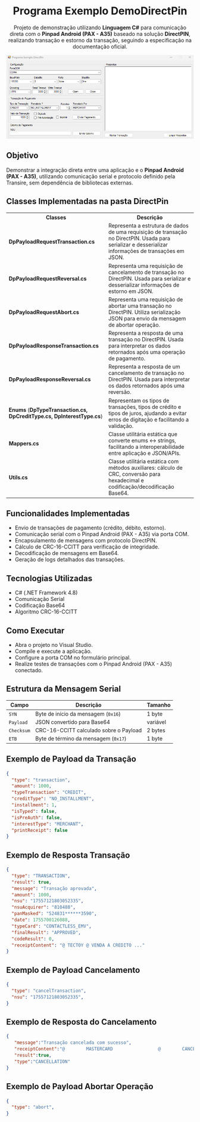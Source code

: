 <h1 align="center">Programa Exemplo DemoDirectPin</h1>

<p align="center">
  Projeto de demonstração utilizando <b>Linguagem C#</b> para comunicação direta com o <b>Pinpad Android (PAX - A35)</b> baseado na solução <b>DirectPIN</b>, realizando transação e estorno da transação, seguindo a especificação na documentação oficial.
</p>

<p align="center">
  <img src="docs/img/programa-exemplo.png" width="720" alt="Programa Exemplo"/>
</p>

## Objetivo
Demonstrar a integração direta entre uma aplicação e o **Pinpad Android (PAX - A35)**, utilizando comunicação serial e protocolo definido pela Transire, sem dependência de bibliotecas externas.

<h2>Classes Implementadas na pasta <b>DirectPin</b></h2>

<table>
  <tr>
    <th>Classes</th>
    <th>Descrição</th>
  </tr>
  <tr>
    <td><b>DpPayloadRequestTransaction.cs</b></td>
    <td>Representa a estrutura de dados de uma requisição de transação no DirectPIN. Usada para serializar e desserializar informações de transações em JSON.</td>
  </tr>
  <tr>
    <td><b>DpPayloadRequestReversal.cs</b></td>
    <td>Representa uma requisição de cancelamento de transação no DirectPIN. Usada para serializar e desserializar informações de estorno em JSON.</td>
  </tr>
    <tr>
    <td><b>DpPayloadRequestAbort.cs</b></td>
    <td>Representa uma requisição de abortar uma transação no DirectPIN. Utiliza serialização JSON para envio da mensagem de abortar operação.</td>
  </tr>
  <tr>
    <td><b>DpPayloadResponseTransaction.cs</b></td>
    <td>Representa a resposta de uma transação no DirectPIN. Usada para interpretar os dados retornados após uma operação de pagamento.</td>
  </tr>
  <tr>
    <td><b>DpPayloadResponseReversal.cs</b></td>
    <td>Representa a resposta de um cancelamento de transação no DirectPIN. Usada para interpretar os dados retornados após uma reversão.</td>
  </tr>
  <tr>
    <td><b>Enums</b> (<b>DpTypeTransaction.cs, DpCreditType.cs, DpInterestType.cs</b>)</td>
    <td>Representam os tipos de transações, tipos de crédito e tipos de juros, ajudando a evitar erros de digitação e facilitando a validação.</td>
  </tr>
  <tr>
    <td><b>Mappers.cs</b></td>
    <td>Classe utilitária estática que converte enums ↔ strings, facilitando a interoperabilidade entre aplicação e JSON/APIs.</td>
  </tr>
  <tr>
    <td><b>Utils.cs</b></td>
    <td>Classe utilitária estática com métodos auxiliares: cálculo de CRC, conversão para hexadecimal e codificação/decodificação Base64.</td>
  </tr>
</table>

## Funcionalidades Implementadas
- Envio de transações de pagamento (crédito, débito, estorno).
- Comunicação serial com o Pinpad Android (PAX - A35) via porta COM.
- Encapsulamento de mensagens com protocolo DirectPIN.
- Cálculo de CRC-16-CCITT para verificação de integridade.
- Decodificação de mensagens em Base64.
- Geração de logs detalhados das transações.

## Tecnologias Utilizadas
- C# (.NET Framework 4.8)
- Comunicação Serial
- Codificação Base64
- Algoritmo CRC-16-CCITT

## Como Executar
- Abra o projeto no Visual Studio.
- Compile e execute a aplicação.
- Configure a porta COM no formulário principal.
- Realize testes de transações com o Pinpad Android (PAX - A35) conectado.

## Estrutura da Mensagem Serial

| Campo       | Descrição                                      | Tamanho   |
|-------------|------------------------------------------------|-----------|
| `SYN`       | Byte de início da mensagem (`0x16`)            | 1 byte    |
| `Payload`   | JSON convertido para Base64                    | variável  |
| `Checksum`  | CRC-16-CCITT calculado sobre o Payload         | 2 bytes   |
| `ETB`       | Byte de término da mensagem (`0x17`)           | 1 byte    |

## Exemplo de Payload da Transação
```json
{
  "type": "transaction",
  "amount": 1000,
  "typeTransaction": "CREDIT",
  "creditType": "NO_INSTALLMENT",
  "installment": 1,
  "isTyped": false,
  "isPreAuth": false,
  "interestType": "MERCHANT",
  "printReceipt": false
}
```
## Exemplo de Resposta Transação
```json
{
  "type": "TRANSACTION",
  "result": true,
  "message": "Transação aprovada",
  "amount": 1000,
  "nsu": "17557121803052335",
  "nsuAcquirer": "810488",
  "panMasked": "524831******3590",
  "date": 1755700126088,
  "typeCard": "CONTACTLESS_EMV",
  "finalResult": "APPROVED",
  "codeResult": 0,
  "receiptContent": "@ TECTOY @ VENDA A CREDITO ..."
}
```
## Exemplo de Payload Cancelamento
```json
{
  "type": "cancelTransaction",
  "nsu": "17557121803052335",
}
```
## Exemplo de Resposta do Cancelamento
```json
{
   "message":"Transação cancelada com sucesso",
   "receiptContent":"@        MASTERCARD                 @        CANCELAMENTO DE TRANSACAO",
   "result":true,
   "type":"CANCELLATION"
}
```
## Exemplo de Payload Abortar Operação
```json
{
  "type": "abort",
}
```
